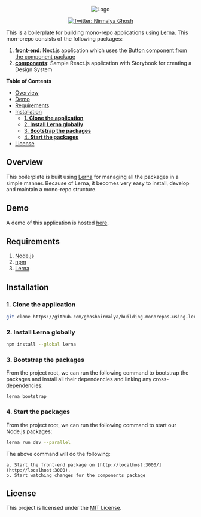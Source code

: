 <p align="center">
  <img src="https://user-images.githubusercontent.com/6391763/82353068-8c30ed80-9a1c-11ea-85ff-492ea3feb709.png" alt="Logo"/>
</p>

<p align="center">
  <a href="https://twitter.com/nirmalyaghosh23">
    <img alt="Twitter: Nirmalya Ghosh" src="https://img.shields.io/twitter/follow/nirmalyaghosh23.svg?style=social" target="_blank" />
  </a>
</p>

This is a boilerplate for building mono-repo applications using [Lerna](https://lerna.js.org/). This mon-orepo consists of the following packages:

1. [**front-end**](https://github.com/ghoshnirmalya/building-monorepos-using-lerna/tree/master/packages/front-end): Next.js application which uses the [Button component from the component package](https://github.com/ghoshnirmalya/building-monorepos-using-lerna/blob/master/packages/front-end/pages/index.js#L2)
4. [**components**](https://github.com/ghoshnirmalya/building-monorepos-using-lerna/tree/master/packages/components): Sample React.js application with Storybook for creating a Design System

<!-- START doctoc generated TOC please keep comment here to allow auto update -->
<!-- DON'T EDIT THIS SECTION, INSTEAD RE-RUN doctoc TO UPDATE -->
**Table of Contents**

- [Overview](#overview)
- [Demo](#demo)
- [Requirements](#requirements)
- [Installation](#installation)
  - [1. **Clone the application**](#1-clone-the-application)
  - [2. **Install Lerna globally**](#2-install-lerna-globally)
  - [3. **Bootstrap the packages**](#3-bootstrap-the-packages)
  - [4. **Start the packages**](#4-start-the-packages)
- [License](#license)

<!-- END doctoc generated TOC please keep comment here to allow auto update -->

## Overview

This boilerplate is built using [Lerna](https://lerna.js.org/) for managing all the packages in a simple manner. Because of Lerna, it becomes very easy to install, develop and maintain a mono-repo structure.

## Demo

A demo of this application is hosted [here](https://lerna-monorepo.now.sh/).

## Requirements

1. [Node.js](https://nodejs.org/)
2. [npm](https://www.npmjs.com/)
3. [Lerna](https://lerna.js.org/)

## Installation

### 1. **Clone the application**

```sh
git clone https://github.com/ghoshnirmalya/building-monorepos-using-lerna
```

### 2. **Install Lerna globally**

```sh
npm install --global lerna
```

### 3. **Bootstrap the packages**

From the project root, we can run the following command to bootstrap the packages and install all their dependencies and linking any cross-dependencies:

```sh
lerna bootstrap
```

### 4. **Start the packages**

From the project root, we can run the following command to start our Node.js packages:

```sh
lerna run dev --parallel
```

The above command will do the following:

    a. Start the front-end package on [http://localhost:3000/](http://localhost:3000).
    b. Start watching changes for the components package

## License

This project is licensed under the [MIT License](https://opensource.org/licenses/MIT).
